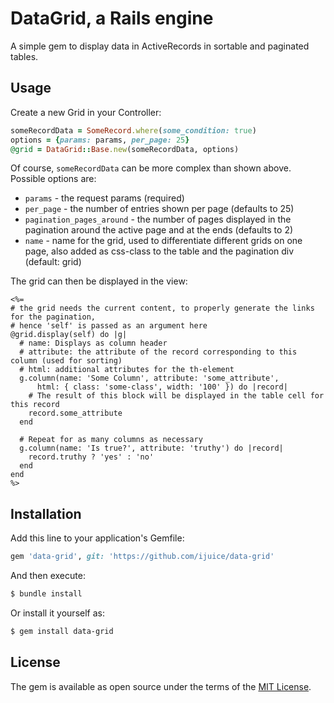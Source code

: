 # DataGrid, a Rails engine
A simple gem to display data in ActiveRecords in sortable and paginated tables. 

## Usage
Create a new Grid in your Controller:
```ruby
someRecordData = SomeRecord.where(some_condition: true)
options = {params: params, per_page: 25}
@grid = DataGrid::Base.new(someRecordData, options)
```
Of course, `someRecordData` can be more complex than shown above.  
Possible options are:
* `params` - the request params (required)
* `per_page` - the number of entries shown per page (defaults to 25)
* `pagination_pages_around` - the number of pages displayed in the pagination around the active page and at the ends (defaults to 2)
* `name` - name for the grid, used to differentiate different grids on one page, also added as css-class to the table and the pagination div (default: grid)

The grid can then be displayed in the view:
```
<%= 
# the grid needs the current content, to properly generate the links for the pagination,
# hence 'self' is passed as an argument here
@grid.display(self) do |g|
  # name: Displays as column header
  # attribute: the attribute of the record corresponding to this column (used for sorting)
  # html: additional attributes for the th-element
  g.column(name: 'Some Column', attribute: 'some_attribute', 
      html: { class: 'some-class', width: '100' }) do |record|
    # The result of this block will be displayed in the table cell for this record
    record.some_attribute
  end
  
  # Repeat for as many columns as necessary
  g.column(name: 'Is true?', attribute: 'truthy') do |record|
    record.truthy ? 'yes' : 'no'
  end
end
%>
```

## Installation
Add this line to your application's Gemfile:

```ruby
gem 'data-grid', git: 'https://github.com/ijuice/data-grid'
```

And then execute:
```bash
$ bundle install
```

Or install it yourself as:
```bash
$ gem install data-grid
```

## License
The gem is available as open source under the terms of the [MIT License](http://opensource.org/licenses/MIT).

